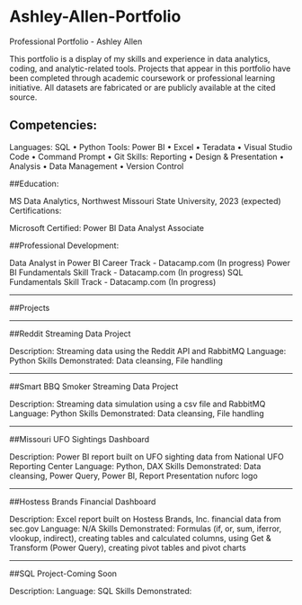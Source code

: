 # Ashley-Allen-Portfolio
Professional Portfolio - Ashley Allen

This portfolio is a display of my skills and experience in data analytics, coding, and analytic-related tools. Projects that appear in this portfolio have been completed through academic coursework or professional learning initiative. All datasets are fabricated or are publicly available at the cited source.

## Competencies:

Languages: SQL • Python 
Tools: Power BI • Excel • Teradata • Visual Studio Code • Command Prompt • Git
Skills: Reporting • Design & Presentation • Analysis • Data Management • Version Control

##Education:

MS Data Analytics, Northwest Missouri State University, 2023 (expected)
Certifications:

Microsoft Certified: Power BI Data Analyst Associate

##Professional Development:

Data Analyst in Power BI Career Track - Datacamp.com (In progress)
Power BI Fundamentals Skill Track - Datacamp.com (In progress)
SQL Fundamentals Skill Track - Datacamp.com (In progress)

***********************************************************************************************************************************************************************
##Projects
***********************************************************************************************************************************************************************
##Reddit Streaming Data Project

Description: Streaming data using the Reddit API and RabbitMQ 
Language: Python 
Skills Demonstrated: Data cleansing, File handling 

***********************************************************************************************************************************************************************
##Smart BBQ Smoker Streaming Data Project

Description: Streaming data simulation using a csv file and RabbitMQ
Language: Python
Skills Demonstrated: Data cleansing, File handling

***********************************************************************************************************************************************************************
##Missouri UFO Sightings Dashboard

Description: Power BI report built on UFO sighting data from National UFO Reporting Center
Language: Python, DAX
Skills Demonstrated: Data cleansing, Power Query, Power BI, Report Presentation
nuforc logo

***********************************************************************************************************************************************************************
##Hostess Brands Financial Dashboard

Description: Excel report built on Hostess Brands, Inc. financial data from sec.gov
Language: N/A
Skills Demonstrated: Formulas (if, or, sum, iferror, vlookup, indirect), creating tables and calculated columns, using Get & Transform (Power Query), creating pivot tables and pivot charts

***********************************************************************************************************************************************************************
##SQL Project-Coming Soon

Description:
Language: SQL
Skills Demonstrated:
